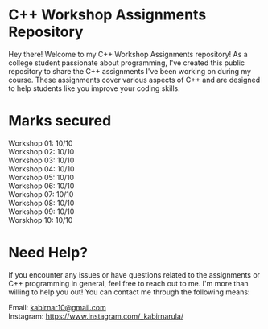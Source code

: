 # C++ Workshop Assignments Repository
Hey there! Welcome to my C++ Workshop Assignments repository! As a college student passionate about programming, I've created this public repository to share the C++ assignments I've been working on during my course. These assignments cover various aspects of C++ and are designed to help students like you improve your coding skills.

# Marks secured 

 Workshop 01: 10/10                                                                                                                                           
 Workshop 02: 10/10                                                                                                                                                   
 Workshop 03: 10/10                                                                                                                                       
 Workshop 04: 10/10                                                                                                                                                   
 Workshop 05: 10/10                                                                                                                                                  
 Workshop 06: 10/10                                                                                                                                                   
 Workshop 07: 10/10                                                                                                                                                   
 Workshop 08: 10/10                                                                                                                                                   
 Workshop 09: 10/10                                                                                                                                                   
 Worskhop 10: 10/10

# Need Help?
If you encounter any issues or have questions related to the assignments or C++ programming in general, feel free to reach out to me. I'm more than willing to help you out! You can contact me through the following means:

Email: kabirnar10@gmail.com                                                                                                                                     
Instagram: https://www.instagram.com/_kabirnarula/
